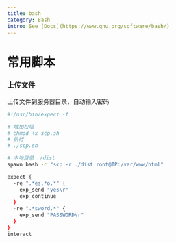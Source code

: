 ```yaml
---
title: bash
category: Bash
intro: See [Docs](https://www.gnu.org/software/bash/)
---
```


# 常用脚本

### 上传文件

上传文件到服务器目录，自动输入密码

```bash
#!/usr/bin/expect -f

# 增加权限
# chmod +x scp.sh
# 执行
# ./scp.sh

# 本地目录 ./dist
spawn bash -c "scp -r ./dist root@IP:/var/www/html"

expect {
  -re ".*es.*o.*" {
    exp_send "yes\r"
    exp_continue
  }
  -re ".*sword.*" {
    exp_send "PASSWORD\r"
  }
}
interact
```
